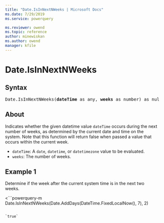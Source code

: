 ```yaml
---
title: "Date.IsInNextNWeeks | Microsoft Docs"
ms.date: 7/29/2019
ms.service: powerquery

ms.reviewer: owend
ms.topic: reference
author: minewiskan
ms.author: owend
manager: kfile
---
```

# Date.IsInNextNWeeks

## Syntax

<pre>
Date.IsInNextNWeeks(<b>dateTime</b> as any, <b>weeks</b> as number) as nullable logical
</pre>

## About
Indicates whether the given datetime value `dateTime` occurs during the next number of weeks, as determined by the current date and time on the system. Note that this function will return false when passed a value that occurs within the current week. <ul> <li><code>dateTime</code>: A <code>date</code>, <code>datetime</code>, or <code>datetimezone</code> value to be evaluated.</li> <li><code>weeks</code>: The number of weeks.</li> </ul>

## Example 1
Determine if the week after the current system time is in the next two weeks.

<```powerquery-m
Date.IsInNextNWeeks(Date.AddDays(DateTime.FixedLocalNow(), 7), 2)
```

`true`
